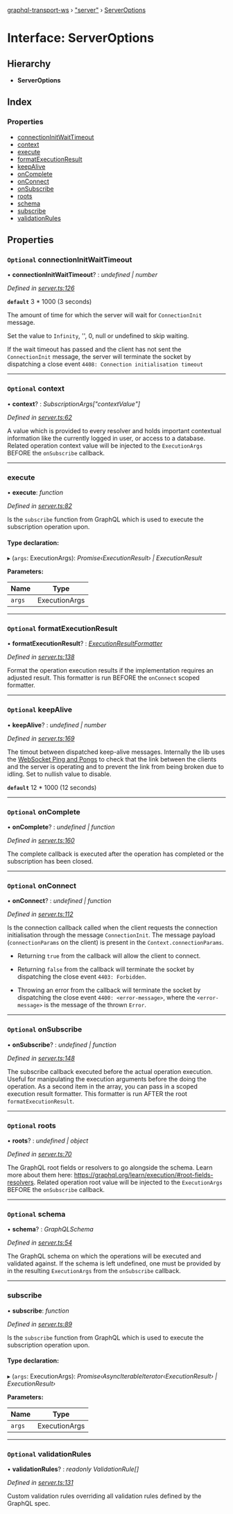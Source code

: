 [graphql-transport-ws](../README.md) › ["server"](../modules/_server_.md) › [ServerOptions](_server_.serveroptions.md)

# Interface: ServerOptions

## Hierarchy

* **ServerOptions**

## Index

### Properties

* [connectionInitWaitTimeout](_server_.serveroptions.md#optional-connectioninitwaittimeout)
* [context](_server_.serveroptions.md#optional-context)
* [execute](_server_.serveroptions.md#execute)
* [formatExecutionResult](_server_.serveroptions.md#optional-formatexecutionresult)
* [keepAlive](_server_.serveroptions.md#optional-keepalive)
* [onComplete](_server_.serveroptions.md#optional-oncomplete)
* [onConnect](_server_.serveroptions.md#optional-onconnect)
* [onSubscribe](_server_.serveroptions.md#optional-onsubscribe)
* [roots](_server_.serveroptions.md#optional-roots)
* [schema](_server_.serveroptions.md#optional-schema)
* [subscribe](_server_.serveroptions.md#subscribe)
* [validationRules](_server_.serveroptions.md#optional-validationrules)

## Properties

### `Optional` connectionInitWaitTimeout

• **connectionInitWaitTimeout**? : *undefined | number*

*Defined in [server.ts:126](https://github.com/enisdenjo/graphql-transport-ws/blob/1515fe2/src/server.ts#L126)*

**`default`** 3 * 1000 (3 seconds)

The amount of time for which the
server will wait for `ConnectionInit` message.

Set the value to `Infinity`, '', 0, null or undefined to skip waiting.

If the wait timeout has passed and the client
has not sent the `ConnectionInit` message,
the server will terminate the socket by
dispatching a close event `4408: Connection initialisation timeout`

___

### `Optional` context

• **context**? : *SubscriptionArgs["contextValue"]*

*Defined in [server.ts:62](https://github.com/enisdenjo/graphql-transport-ws/blob/1515fe2/src/server.ts#L62)*

A value which is provided to every resolver and holds
important contextual information like the currently
logged in user, or access to a database.
Related operation context value will be injected to the
`ExecutionArgs` BEFORE the `onSubscribe` callback.

___

###  execute

• **execute**: *function*

*Defined in [server.ts:82](https://github.com/enisdenjo/graphql-transport-ws/blob/1515fe2/src/server.ts#L82)*

Is the `subscribe` function
from GraphQL which is used to
execute the subscription operation
upon.

#### Type declaration:

▸ (`args`: ExecutionArgs): *Promise‹ExecutionResult› | ExecutionResult*

**Parameters:**

Name | Type |
------ | ------ |
`args` | ExecutionArgs |

___

### `Optional` formatExecutionResult

• **formatExecutionResult**? : *[ExecutionResultFormatter](../modules/_server_.md#executionresultformatter)*

*Defined in [server.ts:138](https://github.com/enisdenjo/graphql-transport-ws/blob/1515fe2/src/server.ts#L138)*

Format the operation execution results
if the implementation requires an adjusted
result. This formatter is run BEFORE the
`onConnect` scoped formatter.

___

### `Optional` keepAlive

• **keepAlive**? : *undefined | number*

*Defined in [server.ts:169](https://github.com/enisdenjo/graphql-transport-ws/blob/1515fe2/src/server.ts#L169)*

The timout between dispatched keep-alive messages. Internally the lib
uses the [WebSocket Ping and Pongs]((https://developer.mozilla.org/en-US/docs/Web/API/WebSockets_API/Writing_WebSocket_servers#Pings_and_Pongs_The_Heartbeat_of_WebSockets)) to check that the link between
the clients and the server is operating and to prevent the link from being broken due to idling.
Set to nullish value to disable.

**`default`** 12 * 1000 (12 seconds)

___

### `Optional` onComplete

• **onComplete**? : *undefined | function*

*Defined in [server.ts:160](https://github.com/enisdenjo/graphql-transport-ws/blob/1515fe2/src/server.ts#L160)*

The complete callback is executed after the
operation has completed or the subscription
has been closed.

___

### `Optional` onConnect

• **onConnect**? : *undefined | function*

*Defined in [server.ts:112](https://github.com/enisdenjo/graphql-transport-ws/blob/1515fe2/src/server.ts#L112)*

Is the connection callback called when the
client requests the connection initialisation
through the message `ConnectionInit`. The message
payload (`connectionParams` on the client) is
present in the `Context.connectionParams`.

- Returning `true` from the callback will
allow the client to connect.

- Returning `false` from the callback will
terminate the socket by dispatching the
close event `4403: Forbidden`.

- Throwing an error from the callback will
terminate the socket by dispatching the
close event `4400: <error-message>`, where
the `<error-message>` is the message of the
thrown `Error`.

___

### `Optional` onSubscribe

• **onSubscribe**? : *undefined | function*

*Defined in [server.ts:148](https://github.com/enisdenjo/graphql-transport-ws/blob/1515fe2/src/server.ts#L148)*

The subscribe callback executed before
the actual operation execution. Useful
for manipulating the execution arguments
before the doing the operation. As a second
item in the array, you can pass in a scoped
execution result formatter. This formatter
is run AFTER the root `formatExecutionResult`.

___

### `Optional` roots

• **roots**? : *undefined | object*

*Defined in [server.ts:70](https://github.com/enisdenjo/graphql-transport-ws/blob/1515fe2/src/server.ts#L70)*

The GraphQL root fields or resolvers to go
alongside the schema. Learn more about them
here: https://graphql.org/learn/execution/#root-fields-resolvers.
Related operation root value will be injected to the
`ExecutionArgs` BEFORE the `onSubscribe` callback.

___

### `Optional` schema

• **schema**? : *GraphQLSchema*

*Defined in [server.ts:54](https://github.com/enisdenjo/graphql-transport-ws/blob/1515fe2/src/server.ts#L54)*

The GraphQL schema on which the operations
will be executed and validated against. If
the schema is left undefined, one must be
provided by in the resulting `ExecutionArgs`
from the `onSubscribe` callback.

___

###  subscribe

• **subscribe**: *function*

*Defined in [server.ts:89](https://github.com/enisdenjo/graphql-transport-ws/blob/1515fe2/src/server.ts#L89)*

Is the `subscribe` function
from GraphQL which is used to
execute the subscription operation
upon.

#### Type declaration:

▸ (`args`: ExecutionArgs): *Promise‹AsyncIterableIterator‹ExecutionResult› | ExecutionResult›*

**Parameters:**

Name | Type |
------ | ------ |
`args` | ExecutionArgs |

___

### `Optional` validationRules

• **validationRules**? : *readonly ValidationRule[]*

*Defined in [server.ts:131](https://github.com/enisdenjo/graphql-transport-ws/blob/1515fe2/src/server.ts#L131)*

Custom validation rules overriding all
validation rules defined by the GraphQL spec.

